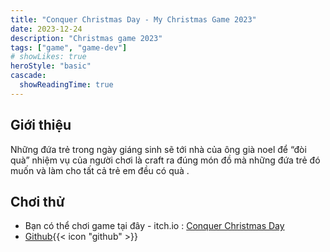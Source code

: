 ```yaml
---
title: "Conquer Christmas Day - My Christmas Game 2023"
date: 2023-12-24
description: "Christmas game 2023"
tags: ["game", "game-dev"]
# showLikes: true
heroStyle: "basic"
cascade:
  showReadingTime: true
---
```

## Giới thiệu
Những đứa trẻ trong ngày giáng sinh sẽ tới nhà của ông già noel để “đòi quà” nhiệm vụ của người chơi là craft ra đúng món đồ mà những đứa trẻ đó muốn và làm cho tất cả trẻ em đều có quà .

## Chơi thử 
- Bạn có thể chơi game tại đây - itch.io : [Conquer Christmas Day](https://datthanhdoan.itch.io/conquer-christmas-day) <br>
- [Github](https://github.com/datthanhdoan/Conquer-Christmas-Day){{< icon "github" >}}

<!-- ## Introduction - EN

My game club have an idea to make games for Christmas 2023. Each group will make a game and we will combine them into a game collection. I very excited about this project and after that I have an idea to make a game about about crafting genre.

## Inspiration

A few years ago . I'm a big fan of Minecraft and I have played it for a lot of time ( even it's night and I have to go to school the next day 😂). So I think it will be fun if I take an idea from my favorite game and make it into my own game.

## And now , play the game !

- You can play the game here - itch.io : [Conquer Christmas Day](https://datthanhdoan.itch.io/conquer-christmas-day) <br>
- [Github](https://github.com/datthanhdoan/Conquer-Christmas-Day){{< icon "github" >}} -->
